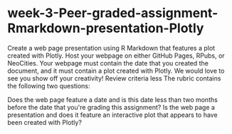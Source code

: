 # week-3-Peer-graded-assignment-Rmarkdown-presentation-Plotly

Create a web page presentation using R Markdown that features a plot created with Plotly. Host your webpage on either GitHub Pages, RPubs, or NeoCities. Your webpage must contain the date that you created the document, and it must contain a plot created with Plotly. We would love to see you show off your creativity!
Review criteria
less 
The rubric contains the following two questions:

Does the web page feature a date and is this date less than two months before the date that you're grading this assignment?
Is the web page a presentation and does it feature an interactive plot that appears to have been created with Plotly?
